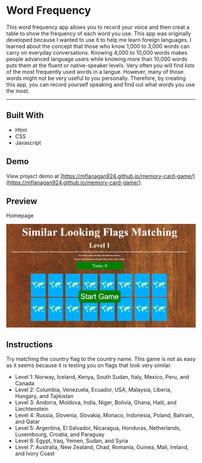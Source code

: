 # Word Frequency

This word frequency app allows you to record your voice and then creat a table to show the frequency of each word you use. This app was originally developed because I wanted to use it to help me learn foreign languages. I learned about the concept that those who know 1,000 to 3,000 words can carry on everyday conversations. Knowing 4,000 to 10,000 words makes people advanced language users while knowing more than 10,000 words puts them at the fluent or native-speaker levels. Very often you will find lists of the most frequently used words in a langue. However, many of those words might not be very useful to you personally. Therefore, by creating this app, you can record yourself speaking and find out what words you use the most.

---

## Built With
* Html
* CSS
* Javascript

## Demo

View project demo at [https://mflanagan924.github.io/memory-card-game/](https://mflanagan924.github.io/memory-card-game/).

## Preview

Homepage

<img src="https://raw.githubusercontent.com/mflanagan924/memory-card-game/main/Preview.PNG"></img>

## Instructions

Try matching the country flag to the country name. This game is not as easy as it seems because it is testing you on flags that look very similar.

* Level 1: Norway, Iceland, Kenya, South Sudan, Italy, Mexico, Peru, and Canada
* Level 2: Columbia, Venezuela, Ecuador, USA, Malaysia, Liberia, Hungary, and Tajikistan
* Level 3: Andorra, Moldova, India, Niger, Bolivia, Ghana, Haiti, and Liechtenstein
* Level 4: Russia, Slovenia, Slovakia, Monaco, Indonesia, Poland, Bahrain, and Qatar
* Level 5: Argentina, El Salvador, Nicaragua, Honduras, Netherlands, Luxembourg, Croatia, and Paraguay
* Level 6: Egypt, Iraq, Yemen, Sudan, and Syria
* Level 7: Australia, New Zealand, Chad, Romania, Guinea, Mali, Ireland, and Ivory Coast
